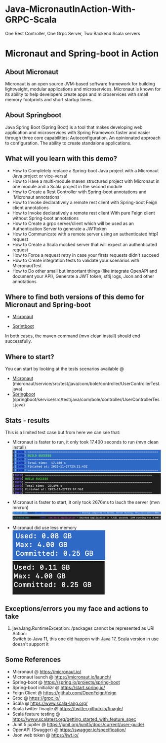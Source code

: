 # Java-MicronautInAction-With-GRPC-Scala
One Rest Controller, One Grpc Server, Two Backend Scala servers

Micronaut and Spring-boot in Action
==============================================

## About Micronaut
Micronaut is an open source JVM-based software framework for building lightweight, modular applications and microservices. Micronaut is known for its ability to help developers create apps and microservices with small memory footprints and short startup times.

## About Springboot
Java Spring Boot (Spring Boot) is a tool that makes developing web application and microservices with Spring Framework faster and easier through three core capabilities: Autoconfiguration. An opinionated approach to configuration. The ability to create standalone applications.

## What will you learn with this demo?

- How to Completely replace a Spring-boot Java project with a Micronaut Java project or vice-versa!
- How to Have a multi-module maven structured project with Micronaut in one module and a Scala project in the second module
- How to Create a Rest Controller with Spring-boot annotations and 'Micronaut annotations'
- How to Invoke declaratively a remote rest client with Spring-boot Feign client annotations 
- How to Invoke declaratively a remote rest client With pure Feign client without Spring-boot annotations
- How to Create a grpc server/client which will be used as an Authentication Server to generate a JWTtoken
- How to Communicate with a remote server using an authenticated http1 request
- How to Create a Scala mocked server that will expect an authenticated request
- How to Force a request retry in case your firsts requests didn't succeed
- How to Create integration tests to validate your scenarios with MicronautTest
- How to Do other small but important things (like integrate OpenAPI and document your API), Generate a JWT token, sf4j logs, Json and other annotations


## Where to find both versions of this demo for Micronaut and Spring-boot

- [Micronaut](micronaut/)

- [Sprintboot](springboot/)

In both cases, the maven command (mvn clean install) should end successfully.

## Where to start?
You can start by looking at the tests scenarios available @ 
- [Micronaut](micronaut/service/src/test/java/com/bole/controller/UserControllerTest.java) (micronaut/service/src/test/java/com/bole/controller/UserControllerTest.java)
- [Springboot](springboot/service/src/test/java/com/bole/controller/UserControllerTest.java) (springboot/service/src/test/java/com/bole/controller/UserControllerTest.java)

## Stats - results
This is a limited test case but from here we can see that:
- Micronaut is faster to run, it only took 17.400 seconds to run (mvn clean install)</br>
![My image](sshots/micronaut.png) </br>
![My image](sshots/springboot.png)

- Micronaut is faster to start, it only took 2676ms to lauch the server (mvn mn:run)</br>
![My image](sshots/micronautStartup.png) </br>
![My image](sshots/springbootStartup.png)

- Micronaut did use less memory</br>
![My image](sshots/micronautMem.png) </br>
![My image](sshots/springbootMem.png)

## Exceptions/errors you my face and actions to take
1. java.lang.RuntimeException: /packages cannot be represented as URI </br>
  Action:<br>
  Switch to Java 11, this one did happen with Java 17, Scala version in use doesn't support it


## Some References

- Micronaut @ https://micronaut.io/
- Micronaut launch @ https://micronaut.io/launch/
- Spring-boot @ https://spring.io/projects/spring-boot
- Spring-boot initializr @ https://start.spring.io/
- Feign Client @ https://github.com/OpenFeign/feign
- Grpc @ https://grpc.io/
- Scala @ https://www.scala-lang.org/
- Scala twitter finagle @ https://twitter.github.io/finagle/
- Scala feature testing @ https://www.scalatest.org/getting_started_with_feature_spec
- Junit 5 jupiter @ https://junit.org/junit5/docs/current/user-guide/
- OpenAPI (Swagger) @ https://swagger.io/specification/
- Json web token @ https://jwt.io/
